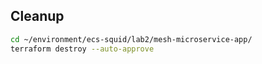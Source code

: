 

## Cleanup

```bash
cd ~/environment/ecs-squid/lab2/mesh-microservice-app/
terraform destroy --auto-approve
```


